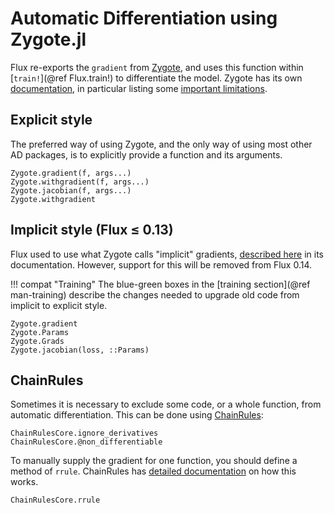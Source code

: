 # Automatic Differentiation using Zygote.jl

Flux re-exports the `gradient` from [Zygote](https://github.com/FluxML/Zygote.jl), and uses this function within [`train!`](@ref Flux.train!) to differentiate the model. Zygote has its own [documentation](https://fluxml.ai/Zygote.jl/dev/), in particular listing some [important limitations](https://fluxml.ai/Zygote.jl/dev/limitations/).


## Explicit style

The preferred way of using Zygote, and the only way of using most other AD packages,
is to explicitly provide a function and its arguments.

```@docs
Zygote.gradient(f, args...)
Zygote.withgradient(f, args...)
Zygote.jacobian(f, args...)
Zygote.withgradient
```

## Implicit style (Flux ≤ 0.13)

Flux used to use what Zygote calls "implicit" gradients, [described here](https://fluxml.ai/Zygote.jl/dev/#Explicit-and-Implicit-Parameters-1) in its documentation.
However, support for this will be removed from Flux 0.14.

!!! compat "Training"
    The blue-green boxes in the [training section](@ref man-training) describe
    the changes needed to upgrade old code from implicit to explicit style.

```@docs
Zygote.gradient
Zygote.Params
Zygote.Grads
Zygote.jacobian(loss, ::Params)
```

## ChainRules

Sometimes it is necessary to exclude some code, or a whole function, from automatic differentiation. This can be done using [ChainRules](https://github.com/JuliaDiff/ChainRules.jl):

```@docs
ChainRulesCore.ignore_derivatives
ChainRulesCore.@non_differentiable
```

To manually supply the gradient for one function, you should define a method of `rrule`. ChainRules has [detailed documentation](https://juliadiff.org/ChainRulesCore.jl/stable/) on how this works.

```@docs
ChainRulesCore.rrule
```

